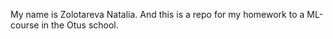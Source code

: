 My name is Zolotareva Natalia.
And this is a repo for my homework to a ML-course in the Otus school.
